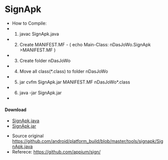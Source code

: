 # SignApk

 * How to Compile:
 * 1. javac SignApk.java
 * 2. Create MANIFEST.MF - ( echo Main-Class: nDasJoWo.SignApk >MANIFEST.MF )
 * 3. Create folder nDasJoWo
 * 4. Move all class(*.class) to folder nDasJoWo
 * 5. jar cvfm SignApk.jar MANIFEST.MF nDasJoWo\*.class
 * 6. java -jar SignApk.jar
 *
 
 #### Download ####
 - [SignApk.java](https://raw.githubusercontent.com/ndasjowo/SignApk/master/SignApk.java)
 - [SignApk.jar](https://raw.githubusercontent.com/ndasjowo/SignApk/master/SignApk.jar)
 
 * Source original https://github.com/android/platform_build/blob/master/tools/signapk/SignApk.java
 * Referece: https://github.com/appium/sign/
 
